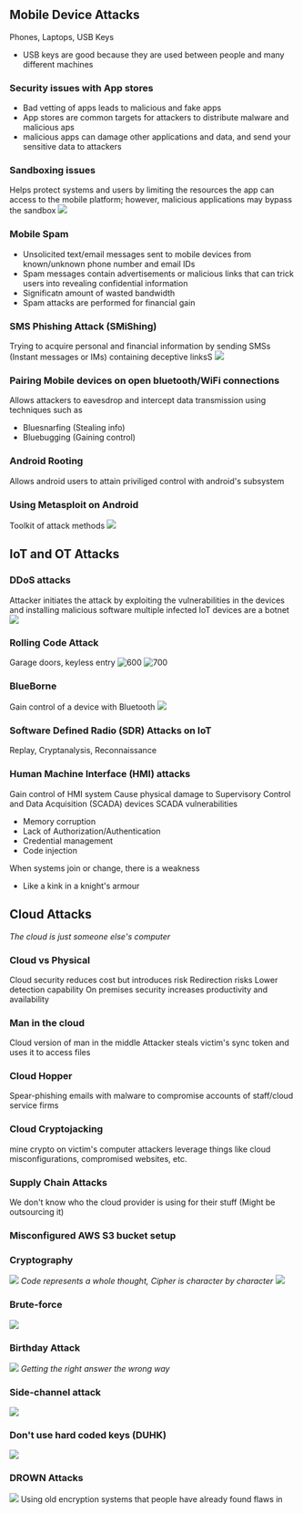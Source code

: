 ## Mobile Device Attacks
Phones, Laptops, USB Keys
- USB keys are good because they are used between people and many different machines

### Security issues with App stores
- Bad vetting of apps leads to malicious and fake apps
- App stores are common targets for attackers to distribute malware and malicious aps
- malicious apps can damage other applications and data, and send your sensitive data to attackers

### Sandboxing issues
Helps protect systems and users by limiting the resources the app can access to the mobile platform; however, malicious applications may bypass the sandbox
![](Pasted%20image%2020240917101119.png)

### Mobile Spam
- Unsolicited text/email messages sent to mobile devices from known/unknown phone number and email IDs
- Spam messages contain advertisements or malicious links that can trick users into revealing confidential information
- Significatn amount of wasted bandwidth
- Spam attacks are performed for financial gain

### SMS Phishing Attack (SMiShing)
Trying to acquire personal and financial information by sending SMSs (Instant messages or IMs) containing deceptive linksS
![](Pasted%20image%2020240917101405.png)

### Pairing Mobile devices on open bluetooth/WiFi connections
Allows attackers to eavesdrop and intercept data transmission using techniques such as
- Bluesnarfing (Stealing info)
- Bluebugging (Gaining control)

### Android Rooting
Allows android users to attain priviliged control with android's subsystem

### Using Metasploit on Android
Toolkit of attack methods
![](Pasted%20image%2020240917101713.png)

## IoT and OT Attacks
### DDoS attacks
Attacker initiates the attack by exploiting the vulnerabilities in the devices and installing malicious software
multiple infected IoT devices are a botnet
![](Pasted%20image%2020240917102007.png)

### Rolling Code Attack
Garage doors, keyless entry
![600](Pasted%20image%2020240917102140.png)
![700](Pasted%20image%2020240917102330.png)

### BlueBorne
Gain control of a device with Bluetooth
![](Pasted%20image%2020240917102711.png)

### Software Defined Radio (SDR) Attacks on IoT
Replay, Cryptanalysis, Reconnaissance

### Human Machine Interface (HMI) attacks
Gain control of HMI system
Cause physical damage to Supervisory Control and Data Acquisition (SCADA) devices
SCADA vulnerabilities
- Memory corruption
- Lack  of Authorization/Authentication
- Credential management
- Code injection

When systems join or change, there is a weakness
- Like a kink in a knight's armour

## Cloud Attacks
*The cloud is just someone else's computer*

### Cloud vs Physical
Cloud security reduces cost but introduces risk
Redirection risks
Lower detection capability
On premises security increases productivity and availability

### Man in the cloud
Cloud version of man in the middle
Attacker steals victim's sync token and uses it to access files

### Cloud Hopper
Spear-phishing emails with malware to compromise accounts of staff/cloud service firms

### Cloud Cryptojacking
mine crypto on victim's computer
attackers leverage things like cloud misconfigurations, compromised websites, etc.

### Supply Chain Attacks
We don't know who the cloud provider is using for their stuff (Might be outsourcing it)

### Misconfigured AWS S3 bucket setup

### Cryptography
![](Pasted%20image%2020240917104217.png)
*Code represents a whole thought, Cipher is character by character*
![](Pasted%20image%2020240917104553.png)

### Brute-force
![](Pasted%20image%2020240917104729.png)

### Birthday Attack
![](Pasted%20image%2020240917104909.png)
*Getting the right answer the wrong way*

### Side-channel attack
![](Pasted%20image%2020240917105048.png)

### Don't use hard coded keys (DUHK)
![](Pasted%20image%2020240917105236.png)

### DROWN Attacks
![](Pasted%20image%2020240917105349.png)
Using old encryption systems that people have already found flaws in

